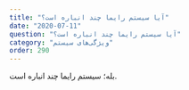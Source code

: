 ```yaml
---
title: "آیا سیستم رایما چند انباره است؟"
date: "2020-07-11"
question: "آیا سیستم رایما چند انباره است؟"
category: "ویژگی‌های سیستم"
order: 290
---
```


بله؛ سیستم رایما چند انباره است.
